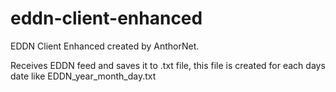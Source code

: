 # eddn-client-enhanced

EDDN Client Enhanced created by AnthorNet.

Receives EDDN feed and saves it to .txt file, this file is created for each days date like EDDN_year_month_day.txt
